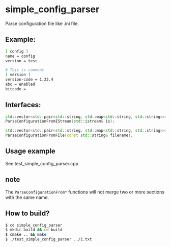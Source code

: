# simple_config_parser
Parse configuration file like .ini file.

## Example:
```sh
[ config ]
name = config
version = test

# This is comment
[ version ]
version-code = 1.23.4
abc = enabled
bitcode = 

```

## Interfaces:
```c++
std::vector<std::pair<std::string, std::map<std::string, std::string>>>
ParseConfigurationFromIStream(std::istream& is);

std::vector<std::pair<std::string, std::map<std::string, std::string>>>
ParseConfigurationFromFile(const std::string& filename);

```

## Usage example
See test_simple_config_parser.cpp

## note
The `ParseConfigurationFrom*` functions will not merge two or more sections with the same name.

## How to build?
```sh
$ cd simple_config_parser
$ mkdir build && cd build
$ cmake .. && make
$ ./test_simple_config_parser ../1.txt
```

